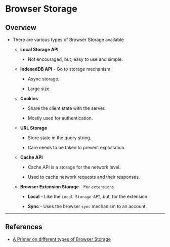 # Browser Storage

## Overview

* There are various types of Browser Storage available

    * __Local Storage API__

        * Not encouraged, but, easy to use and simple.

    * __IndexedDB API__ - Go to storage mechanism.

        * Async storage.

        * Large size.

    * __Cookies__

        * Share the client state with the server.
        
        * Mostly used for authentication.

    * __URL Storage__

        * Store state in the query string.

        * Care needs to be taken to prevent exploitation.

    * __Cache API__

        * Cache API is a storage for the network level. 
        
        * Used to cache network requests and their responses.

    * __Browser Extension Storage__ - For `extensions`

        * __Local__ - Like the `Local Storage API`, but, for the extension.

        * __Sync__ - Uses the browser `sync` mechanism to an account.

---

## References

* [A Primer on different types of Browser Storage](https://css-tricks.com/a-primer-on-the-different-types-of-browser-storage/)
